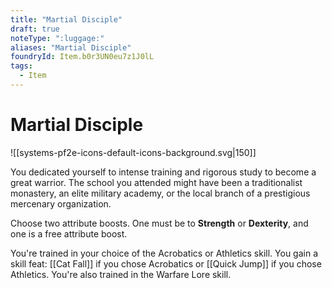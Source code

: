 ```yaml
---
title: "Martial Disciple"
draft: true
noteType: ":luggage:"
aliases: "Martial Disciple"
foundryId: Item.b0r3UN0eu7z1J0lL
tags:
  - Item
---
```


# Martial Disciple
![[systems-pf2e-icons-default-icons-background.svg|150]]

You dedicated yourself to intense training and rigorous study to become a great warrior. The school you attended might have been a traditionalist monastery, an elite military academy, or the local branch of a prestigious mercenary organization.

Choose two attribute boosts. One must be to **Strength** or **Dexterity**, and one is a free attribute boost.

You're trained in your choice of the Acrobatics or Athletics skill. You gain a skill feat: [[Cat Fall]] if you chose Acrobatics or [[Quick Jump]] if you chose Athletics. You're also trained in the Warfare Lore skill.
